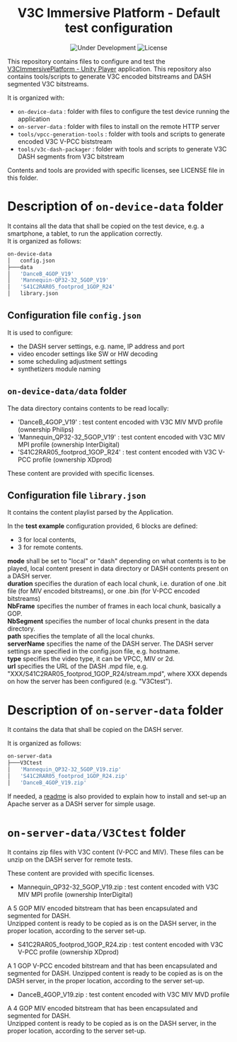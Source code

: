 <h1 align="center">V3C Immersive Platform - Default test configuration</h1>
<p align="center">
  <img src="https://img.shields.io/badge/Status-Under_Development-yellow" alt="Under Development">
  <img src="https://img.shields.io/badge/License-Multiple-blue" alt="License">
</p>

This repository contains files to configure and test the [V3CImmersivePlatform - Unity Player](https://github.com/5G-MAG/rt-v3c-unity-player) application.
This repository also contains tools/scripts to generate V3C encoded bitstreams and DASH segmented V3C bitstreams.

It is organized with:
- `on-device-data` : folder with files to configure the test device running the application
- `on-server-data` : folder with files to install on the remote HTTP server
- `tools/vpcc-generation-tools` : folder with tools and scripts to generate encoded V3C V-PCC biststream
- `tools/v3c-dash-packager` : folder with tools and scripts to generate V3C DASH segments from V3C bitstream 

Contents and tools are provided with specific licenses, see LICENSE file in this folder.

# Description of `on-device-data` folder

It contains all the data that shall be copied on the test device, e.g. a smartphone, a tablet, to run the application correctly.  
It is organized as follows:  

```bash
on-device-data  
│   config.json  
├───data
│   'DanceB_4GOP_V19'
│   'Mannequin-QP32-32_5GOP_V19'  
│   'S41C2RAR05_footprod_1GOP_R24'  
│   library.json    
```

## Configuration file `config.json`

It is used to configure:  

- the DASH server settings, e.g. name, IP address and port  
- video encoder settings like SW or HW decoding  
- some scheduling adjustment settings  
- synthetizers module naming  

## `on-device-data/data` folder

The data directory contains contents to be read locally:

- 'DanceB_4GOP_V19' : test content encoded with V3C MIV MVD profile (ownership Philips)
- 'Mannequin_QP32-32_5GOP_V19' : test content encoded with V3C MIV MPI profile (ownership InterDigital)
- 'S41C2RAR05_footprod_1GOP_R24' : test content encoded with V3C V-PCC profile (ownership XDprod)

These content are provided with specific licenses.

## Configuration file `library.json`  

It contains the content playlist parsed by the Application.

In the **test example** configuration provided, 6 blocks are defined:
 - 3 for local contents,
 - 3 for remote contents.

**mode** shall be set to "local" or "dash" depending on what contents is to be played, local content present in data directory or DASH contents present on a DASH server.  
**duration** specifies the duration of each local chunk, i.e. duration of one .bit file (for MIV encoded bitstreams), or one .bin (for V-PCC encoded bitstreams)  
**NbFrame** specifies the number of frames in each local chunk, basically a GOP.  
**NbSegment** specifies the number of local chunks present in the data directory.  
**path** specifies the template of all the local chunks.  
**serverName** specifies the name of the DASH server. The DASH server settings are specified in the config.json file, e.g. hostname.  
**type** specifies the video type, it can be VPCC, MIV or 2d.  
**url** specifies the URL of the DASH .mpd file, e.g. "XXX/S41C2RAR05_footprod_1GOP_R24/stream.mpd", where XXX depends on how the server has been configured (e.g. "V3Ctest").  

# Description of `on-server-data` folder

It contains the data that shall be copied on the DASH server.  

It is organized as follows:

```bash
on-server-data
├───V3Ctest
│   'Mannequin_QP32-32_5GOP_V19.zip'
│   'S41C2RAR05_footprod_1GOP_R24.zip'
│   'DanceB_4GOP_V19.zip'
```

If needed, a [readme](https://github.com/5G-MAG/rt-v3c-decoder-plugin/Tests/README_dash_server.md) is also provided to explain how to install and set-up an Apache server as a DASH server for simple usage.

# `on-server-data/V3Ctest` folder

It contains zip files with V3C content (V-PCC and MIV). These files can be unzip on the DASH server for remote tests.

These content are provided with specific licenses.

- Mannequin_QP32-32_5GOP_V19.zip : test content encoded with V3C MIV MPI profile (ownership InterDigital)

A 5 GOP MIV encoded bitstream that has been encapsulated and segmented for DASH.  
Unzipped content is ready to be copied as is on the DASH server, in the proper location, according to the server set-up.  

- S41C2RAR05_footprod_1GOP_R24.zip : test content encoded with V3C V-PCC profile (ownership XDprod)

A 1 GOP V-PCC encoded bitstream and that has been encapsulated and segmented for DASH.
Unzipped content is ready to be copied as is on the DASH server, in the proper location, according to the server set-up.

- DanceB_4GOP_V19.zip : test content encoded with V3C MIV MVD profile

A 4 GOP MIV encoded bitstream that has been encapsulated and segmented for DASH.  
Unzipped content is ready to be copied as is on the DASH server, in the proper location, according to the server set-up.  

